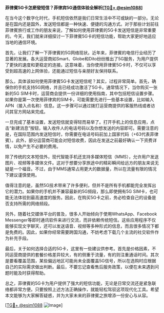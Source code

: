 **菲律賓5G卡怎麽發短信？菲律宾5G通信体验全解析[[TG💪+ @esim1088](https://t.me/s/esim1088)]**

在当今这个数字化时代，手机短信依然是我们日常生活中不可或缺的一部分。无论是在国内还是国外，发送短信都是一种快速、便捷的沟通方式。对于那些计划前往菲律賓旅行或工作的朋友来说，了解如何使用菲律賓的5G卡发送短信是非常重要的。今天，我们就来详细探讨一下菲律賓5G卡的短信功能，帮助大家更好地适应当地的通信环境。

首先，让我们了解一下菲律賓的5G网络现状。近年来，菲律賓的电信行业经历了显著的发展。各大运营商如Smart、Globe和Dito纷纷推出了5G服务，为用户提供了更快的速度和更稳定的连接。这意味着，当你使用菲律賓5G卡时，不仅可以享受到超高速的上网体验，还能通过短信与亲朋好友保持联系。

那么，具体该如何使用菲律賓5G卡发送短信呢？其实，过程非常简单。首先，确保你的手机支持5G网络，并且已经成功激活了5G卡。通常情况下，当你购买一张新的5G SIM卡时，运营商会提供一份详细的使用指南，其中包括短信设置步骤。如果你是第一次使用菲律宾的SIM卡，可能需要先进行一些基本设置，比如输入APN（接入点名称）信息。这一步骤可以通过拨打运营商提供的客服热线或者访问其官方网站来完成。

一旦完成了基本设置，发送短信就变得轻而易举了。打开手机上的信息应用，点击“新建消息”按钮，输入收件人的电话号码以及你想发送的内容即可。需要注意的是，在国际范围内发送短信时，你需要在电话号码前加上国家代码（+63代表菲律賓）。此外，部分运营商可能会对短信收费，因此在发送之前最好确认一下资费详情，以免产生不必要的费用。

除了传统的文本短信外，现代智能手机还支持多媒体短信（MMS），允许用户发送图片、视频等多媒体文件。这对于想要分享旅途中的精彩瞬间给远方的朋友来说无疑是一个福音。不过，由于MMS通常占用更大的数据量，所以在流量有限的情况下建议谨慎使用。

值得注意的是，虽然5G技术带来了许多便利，但并不是所有手机都能完全发挥出它的潜力。如果你的手机并不兼容最新的5G频段，那么即使拥有5G SIM卡，也可能无法体验到最高速度的服务。因此，在购买5G卡之前，务必检查自己的设备是否支持所需的网络频段。

另外，随着社交媒体平台的普及，很多人开始倾向于使用WhatsApp、Facebook Messenger等即时通讯软件来进行交流，而非依赖传统短信。这些应用程序不仅能够实现文字聊天，还可以发送语音、视频等多种形式的信息，而且很多情况下都是免费的。因此，如果你经常需要跨国沟通，不妨考虑下载几个主流的社交软件作为补充手段。

最后，关于如何选择合适的5G卡，这里有一些建议供参考。首先是价格因素，不同运营商提供的套餐价格差异较大，有的侧重于流量，有的则注重通话时间。其次是要看覆盖范围，某些偏远地区可能尚未全面覆盖5G信号，所以在选购时应根据自己的实际需求做出判断。最后，不要忘记查看售后服务政策，以便在未来遇到问题时能及时获得帮助。

总之，菲律賓的5G卡为用户提供了强大的短信功能，无论是日常交流还是紧急联络都非常方便。只要按照上述方法正确操作，就能轻松驾驭这项现代化工具。希望本文能够为大家解答疑惑，并为大家未来的菲律賓之旅增添一份安心与从容。

[[TG💪+ @esim1088](https://t.me/s/esim1088) ![Image](https://i.postimg.cc/4NQfJmqS/Snipaste-2025-05-13-00-14-12.png)]